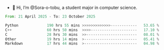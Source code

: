 - 👋 Hi, I’m @Sora-o-tobu, a student major in computer science.

<!--START_SECTION:waka-->

```rust
From: 21 April 2025 - To: 23 October 2025

Python             190 hrs 55 mins >>>>>>>>>>>>>------------   53.65 %
C++                60 hrs 50 mins  >>>>---------------------   17.10 %
C                  28 hrs 30 mins  >>-----------------------   08.01 %
Other              19 hrs 14 mins  >------------------------   05.41 %
Markdown           17 hrs 44 mins  >------------------------   04.98 %
```

<!--END_SECTION:waka-->

<!---
<img align='center' src='https://raw.githubusercontent.com/Sora-o-tobu/Sora-o-tobu/main/OneLastSora.png' width='410px'>
--->
<!---
Sora-o-tobu/Sora-o-tobu is a ✨ special ✨ repository because its `README.md` (this file) appears on your GitHub profile.
You can click the Preview link to take a look at your changes.
--->
